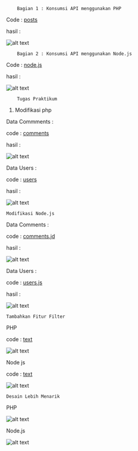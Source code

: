        Bagian 1 : Konsumsi API menggunakan PHP

Code : [posts](index.php)

hasil :

![alt text](ss/image-2.png)

        Bagian 2 : Konsumsi API menggunakan Node.js

Code : [node.js](index.js)

hasil :

![alt text](ss/image.png)

        Tugas Praktikum

1. Modifikasi php 

Data Commments : 

code : [comments](comments.php)

hasil : 

![alt text](ss/image-1.png)

Data Users : 

code : [users](users.php)

hasil : 

![alt text](ss/image-3.png)

    Modifikasi Node.js

Data Comments :

code : [comments.jd](comments.js)

hasil :

![alt text](ss/image-4.png)

Data Users :

code : [users.js](users.js)

hasil :

![alt text](ss/image-5.png)

    Tambahkan Fitur Filter 

PHP

code : [text](index.php)

![alt text](ss/image-6.png)

Node js 

code : [text](index.js)

![alt text](ss/image-7.png)

    Desain Lebih Menarik

PHP 

![alt text](ss/image-8.png)

Node.js

![alt text](ss/image-9.png)
